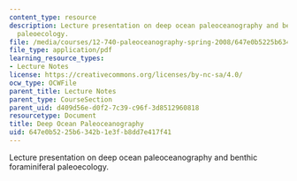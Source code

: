 ```yaml
---
content_type: resource
description: Lecture presentation on deep ocean paleoceanography and benthic foraminiferal
  paleoecology.
file: /media/courses/12-740-paleoceanography-spring-2008/647e0b5225b6342b1e3fb8dd7e417f41_lec09_1_slide.pdf
file_type: application/pdf
learning_resource_types:
- Lecture Notes
license: https://creativecommons.org/licenses/by-nc-sa/4.0/
ocw_type: OCWFile
parent_title: Lecture Notes
parent_type: CourseSection
parent_uid: d409d56e-d0f2-7c39-c96f-3d8512960818
resourcetype: Document
title: Deep Ocean Paleoceanography
uid: 647e0b52-25b6-342b-1e3f-b8dd7e417f41
---
```

Lecture presentation on deep ocean paleoceanography and benthic foraminiferal paleoecology.